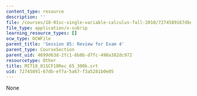 ```yaml
---
content_type: resource
description: ''
file: /courses/18-01sc-single-variable-calculus-fall-2010/7274589167dbef7a5a67f3a5281b0e05_MIT18_01SCF10Rec_65_300k.srt
file_type: application/x-subrip
learning_resource_types: []
ocw_type: OCWFile
parent_title: 'Session 85: Review for Exam 4'
parent_type: CourseSection
parent_uid: 4699d63d-2fc1-6b8b-d7fc-498a382dc972
resourcetype: Other
title: MIT18_01SCF10Rec_65_300k.srt
uid: 72745891-67db-ef7a-5a67-f3a5281b0e05
---
```

None

